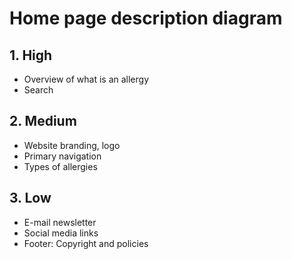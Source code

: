 # Home page description diagram

## 1. High


- Overview of what is an allergy
- Search

## 2. Medium

- Website branding, logo
- Primary navigation
- Types of allergies

## 3. Low

- E-mail newsletter
- Social media links
- Footer: Copyright and policies